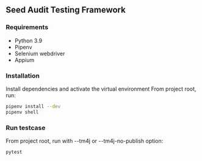 ## Seed Audit Testing Framework

### Requirements
* Python 3.9
* Pipenv
* Selenium webdriver
* Appium

### Installation
Install dependencies and activate the virtual environment
From project root, run:
```sh
pipenv install --dev
pipenv shell
```

### Run testcase
From project root, run with --tm4j or --tm4j-no-publish option:
```sh
pytest
```